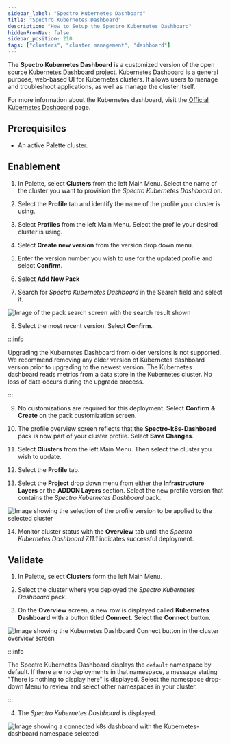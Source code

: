 ```yaml
---
sidebar_label: "Spectro Kubernetes Dashboard"
title: "Spectro Kubernetes Dashboard"
description: "How to Setup the Spectro Kubernetes Dashboard"
hiddenFromNav: false
sidebar_position: 210
tags: ["clusters", "cluster management", "dashboard"]
---
```


The **Spectro Kubernetes Dashboard** is a customized version of the open source
[Kubernetes Dashboard](https://github.com/kubernetes/dashboard) project. Kubernetes Dashboard is a general purpose,
web-based UI for Kubernetes clusters. It allows users to manage and troubleshoot applications, as well as manage the
cluster itself.

For more information about the Kubernetes dashboard, visit the
[Official Kubernetes Dashboard](https://kubernetes.io/docs/tasks/access-application-cluster/web-ui-dashboard/) page.

## Prerequisites

- An active Palette cluster.

## Enablement

1. In Palette, select **Clusters** from the left Main Menu. Select the name of the cluster you want to provision the
   _Spectro Kubernetes Dashboard_ on.

2. Select the **Profile** tab and identify the name of the profile your cluster is using.

3. Select **Profiles** from the left Main Menu. Select the profile your desired cluster is using.

4. Select **Create new version** from the version drop down menu.

5. Enter the version number you wish to use for the updated profile and select **Confirm**.

6. Select **Add New Pack**

7. Search for _Spectro Kubernetes Dashboard_ in the Search field and select it.

![Image of the pack search screen with the search result shown](/clusters_cluster-management_spectro-kubernetes-dashboard_select-dashboard-pack.webp)

8. Select the most recent version. Select **Confirm**.

:::info

Upgrading the Kubernetes Dashboard from older versions is not supported. We recommend removing any older version of
Kubernetes dashboard version prior to upgrading to the newest version. The Kubernetes dashboard reads metrics from a
data store in the Kubernetes cluster. No loss of data occurs during the upgrade process.

:::

9. No customizations are required for this deployment. Select **Confirm & Create** on the pack customization screen.

10. The profile overview screen reflects that the **Spectro-k8s-Dashboard** pack is now part of your cluster profile.
    Select **Save Changes**.

11. Select **Clusters** from the left Main Menu. Then select the cluster you wish to update.

12. Select the **Profile** tab.

13. Select the **Project** drop down menu from either the **Infrastructure Layers** or the **ADDON Layers** section.
    Select the new profile version that contains the _Spectro Kubernetes Dashboard_ pack.

![Image showing the selection of the profile version to be applied to the selected cluster](/clusters_cluster-management_spectro-kubernetes-dashboard_apply-profile.webp)

14. Monitor cluster status with the **Overview** tab until the _Spectro Kubernetes Dashboard 7.11.1_ indicates
    successful deployment.

## Validate

1. In Palette, select **Clusters** form the left Main Menu.

2. Select the cluster where you deployed the _Spectro Kubernetes Dashboard_ pack.

3. On the **Overview** screen, a new row is displayed called **Kubernetes Dashboard** with a button titled **Connect**.
   Select the **Connect** button.

![Image showing the Kubernetes Dashboard Connect button in the cluster overview screen](/clusters_cluster-management_spectro-kubernetes-dashboard_connect.webp)

:::info

The Spectro Kubernetes Dashboard displays the `default` namespace by default. If there are no deployments in that
namespace, a message stating "There is nothing to display here" is displayed. Select the namespace drop-down Menu to
review and select other namespaces in your cluster.

:::

4. The _Spectro Kubernetes Dashboard_ is displayed.

![Image showing a connected k8s dashboard with the Kubernetes-dashboard namespace selected](/clusters_cluster-management_spectro-kubernetes-dashboard_success.webp)
